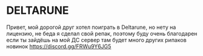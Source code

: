 # DELTARUNE
Привет, мой дорогой друг хотел поиграть в Deltarune, но нету на лицензию, не беда я сделал свой репак, поэтому буду очень благодарен если ты зайдёшь на мой ДС сервер там будет много других рипаков новинок
https://discord.gg/FRWu9Y6JG5
